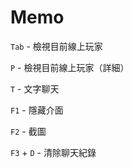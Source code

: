 # Memo

`Tab` - 檢視目前線上玩家  

`P` - 檢視目前線上玩家（詳細）  

`T` - 文字聊天  

`F1` - 隱藏介面  

`F2` - 截圖  

`F3` + `D` - 清除聊天紀錄  